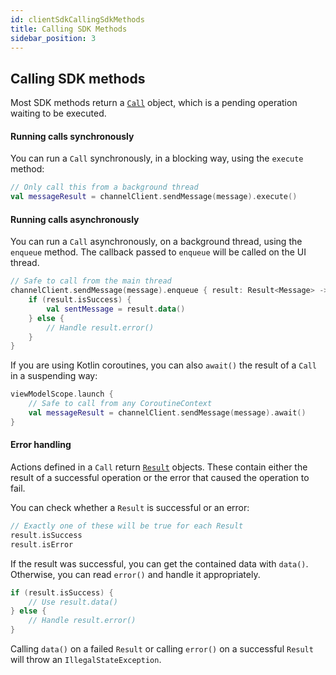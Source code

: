 ```yaml
---
id: clientSdkCallingSdkMethods
title: Calling SDK Methods
sidebar_position: 3
---
```


## Calling SDK methods

Most SDK methods return a [`Call`](https://getstream.github.io/stream-chat-android/stream-chat-android-core/stream-chat-android-core/io.getstream.chat.android.client.call/-call/) object, which is a pending operation waiting to be executed.

#### Running calls synchronously

You can run a `Call` synchronously, in a blocking way, using the `execute` method:

```kotlin
// Only call this from a background thread
val messageResult = channelClient.sendMessage(message).execute()
```

#### Running calls asynchronously

You can run a `Call` asynchronously, on a background thread, using the `enqueue` method. The callback passed to `enqueue` will be called on the UI thread.

```kotlin
// Safe to call from the main thread
channelClient.sendMessage(message).enqueue { result: Result<Message> ->
    if (result.isSuccess) {
        val sentMessage = result.data()
    } else {
        // Handle result.error()
    }
}
```

If you are using Kotlin coroutines, you can also `await()` the result of a `Call` in a suspending way:

```kotlin
viewModelScope.launch {
    // Safe to call from any CoroutineContext
    val messageResult = channelClient.sendMessage(message).await()
}
```

#### Error handling

Actions defined in a `Call` return [`Result`](https://getstream.github.io/stream-chat-android/stream-chat-android-core/stream-chat-android-core/io.getstream.chat.android.client.utils/-result/) objects. These contain either the result of a successful operation or the error that caused the operation to fail.

You can check whether a `Result` is successful or an error:

```kotlin
// Exactly one of these will be true for each Result
result.isSuccess
result.isError
```

If the result was successful, you can get the contained data with `data()`. Otherwise, you can read `error()` and handle it appropriately.

```kotlin
if (result.isSuccess) {
    // Use result.data()
} else {
    // Handle result.error()
}
```

Calling `data()` on a failed `Result` or calling `error()` on a successful `Result` will throw an `IllegalStateException`.
